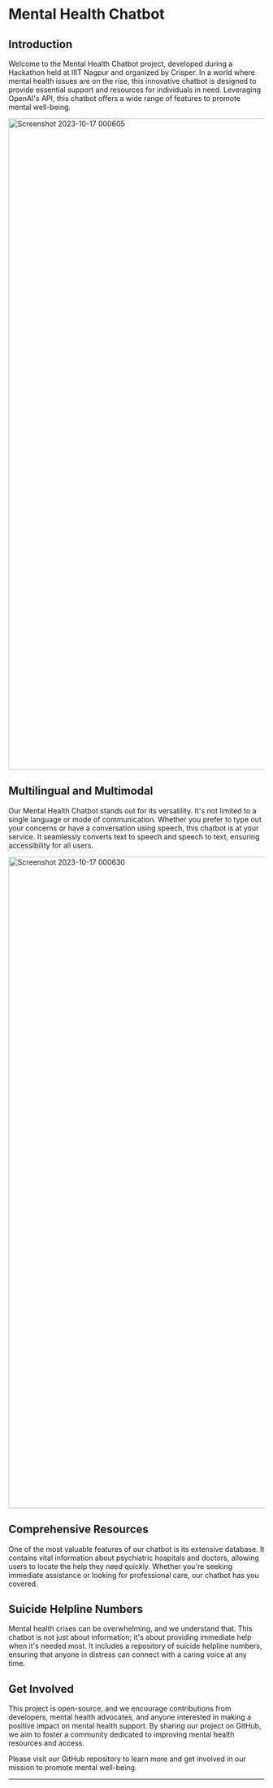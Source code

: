 # Mental Health Chatbot

## Introduction

Welcome to the Mental Health Chatbot project, developed during a Hackathon held at IIIT Nagpur and organized by Crisper. In a world where mental health issues are on the rise, this innovative chatbot is designed to provide essential support and resources for individuals in need. Leveraging OpenAI's API, this chatbot offers a wide range of features to promote mental well-being.

<img width="1280" alt="Screenshot 2023-10-17 000605" src="https://github.com/punyamodi/Mental_Health_Chatbot/assets/68418104/84a1faea-a034-47a7-bc83-f103a07f49b9">

## Multilingual and Multimodal

Our Mental Health Chatbot stands out for its versatility. It's not limited to a single language or mode of communication. Whether you prefer to type out your concerns or have a conversation using speech, this chatbot is at your service. It seamlessly converts text to speech and speech to text, ensuring accessibility for all users.

<img width="1280" alt="Screenshot 2023-10-17 000630" src="https://github.com/punyamodi/Mental_Health_Chatbot/assets/68418104/14f0fc39-d01e-45f6-8b28-7fcfd95fb867">

## Comprehensive Resources

One of the most valuable features of our chatbot is its extensive database. It contains vital information about psychiatric hospitals and doctors, allowing users to locate the help they need quickly. Whether you're seeking immediate assistance or looking for professional care, our chatbot has you covered.

## Suicide Helpline Numbers

Mental health crises can be overwhelming, and we understand that. This chatbot is not just about information; it's about providing immediate help when it's needed most. It includes a repository of suicide helpline numbers, ensuring that anyone in distress can connect with a caring voice at any time.

## Get Involved

This project is open-source, and we encourage contributions from developers, mental health advocates, and anyone interested in making a positive impact on mental health support. By sharing our project on GitHub, we aim to foster a community dedicated to improving mental health resources and access.

Please visit our GitHub repository to learn more and get involved in our mission to promote mental well-being.

---
